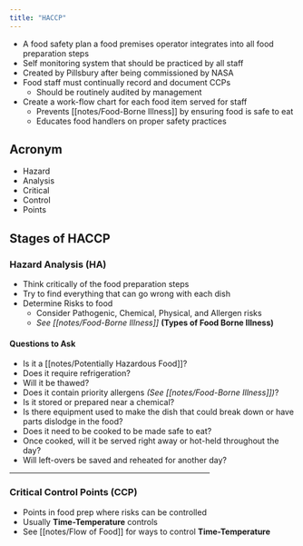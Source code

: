 ```yaml
---
title: "HACCP"
---
```

* A food safety plan a food premises operator integrates into all food preparation steps
* Self monitoring system that should be practiced by all staff
* Created by Pillsbury after being commissioned by NASA
* Food staff must continually record and document CCPs
	* Should be routinely audited by management
* Create a work-flow chart for each food item served for staff
	* Prevents [[notes/Food-Borne Illness]] by ensuring food is safe to eat
	* Educates food handlers on proper safety practices

## Acronym

* Hazard
* Analysis
* Critical
* Control
* Points

## Stages of HACCP

### Hazard Analysis (HA)

* Think critically of the food preparation steps
* Try to find everything that can go wrong with each dish
* Determine Risks to food
	* Consider Pathogenic, Chemical, Physical, and Allergen risks
	* *See [[notes/Food-Borne Illness]]* **(Types of Food Borne Illness)**

#### Questions to Ask

* Is it a [[notes/Potentially Hazardous Food]]?
* Does it require refrigeration?
* Will it be thawed?
* Does it contain priority allergens *(See [[notes/Food-Borne Illness]])*?
* Is it stored or prepared near a chemical?
* Is there equipment used to make the dish that could break down or have parts dislodge in the food?
* Does it need to be cooked to be made safe to eat?
* Once cooked, will it be served right away or hot-held throughout the day?
* Will left-overs be saved and reheated for another day?

<hr width = 70%>

### Critical Control Points (CCP)

* Points in food prep where risks can be controlled
* Usually **Time-Temperature** controls 
* See [[notes/Flow of Food]] for ways to control **Time-Temperature**


